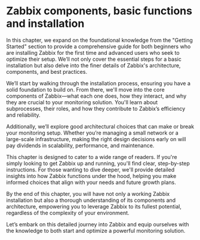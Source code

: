 # Zabbix components, basic functions and installation

In this chapter, we expand on the foundational knowledge from the "Getting Started"
section to provide a comprehensive guide for both beginners who are installing
Zabbix for the first time and advanced users who seek to optimize their setup.
We’ll not only cover the essential steps for a basic installation but also delve
into the finer details of Zabbix's architecture, components, and best practices.

We’ll start by walking through the installation process, ensuring you have a solid
foundation to build on. From there, we'll move into the core components of
Zabbix—what each one does, how they interact, and why they are crucial to your
monitoring solution.
You'll learn about subprocesses, their roles, and how they contribute to Zabbix’s
efficiency and reliability.

Additionally, we’ll explore good architectural choices that can make or break
your monitoring setup. Whether you’re managing a small network or a large-scale
infrastructure, making the right design decisions early on will pay dividends
in scalability, performance, and maintenance.

This chapter is designed to cater to a wide range of readers.
If you're simply looking to get Zabbix up and running, you'll find clear, step-by-step
instructions. For those wanting to dive deeper, we'll provide detailed insights into
how Zabbix functions under the hood, helping you make informed choices that align
with your needs and future growth plans.

By the end of this chapter, you will have not only a working Zabbix installation
but also a thorough understanding of its components and architecture, empowering
you to leverage Zabbix to its fullest potential, regardless of the complexity of
your environment.

Let’s embark on this detailed journey into Zabbix and equip ourselves with the
knowledge to both start and optimize a powerful monitoring solution.
